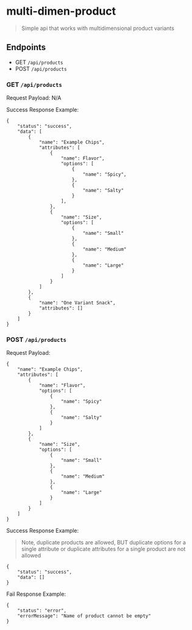 # multi-dimen-product
> Simple api that works with multidimensional product variants

## Endpoints
- GET  `/api/products`
- POST `/api/products`

### GET `/api/products`

Request Payload: N/A

Success Response Example: 

```
{
	"status": "success",
	"data": [
		{
			"name": "Example Chips",
			"attributes": [
				{
					"name": Flavor",
					"options": [
						{
							"name": "Spicy",
						},
						{
							"name": "Salty"
						}
					],
				},
				{
					"name": "Size",
					"options": [
						{
							"name": "Small"
						},
						{
							"name": "Medium"
						},
						{
							"name": "Large"
						}
					]
				}
			]
		},
		{
			"name": "One Variant Snack",
			"attributes": []
		}
	]
}
```

### POST `/api/products`

Request Payload:

```
{
	"name": "Example Chips",
	"attributes": [
		{
			"name": "Flavor",
			"options": [
				{
					"name": "Spicy"
				},
				{
					"name": "Salty"
				}
			]
		},
		{
			"name": "Size",
			"options": [
				{
					"name": "Small"
				},
				{
					"name": "Medium"
				},
				{
					"name": "Large"
				}
			]
		}
	]
}
```

Success Response Example:

> Note, duplicate products are allowed, BUT duplicate options for a single attribute or duplicate attributes for a single product are not allowed

```
{
	"status": "success",
	"data": []
}
```

Fail Response Example:

```
{
	"status": "error",
	"errorMessage": "Name of product cannot be empty"
}
